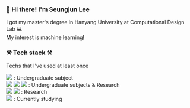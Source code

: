 ### 👋 Hi there! I'm Seungjun Lee
I got my master's degree in Hanyang University at Computational Design Lab :computer: \
My interest is machine learning!

### :hammer_and_pick: Tech stack :hammer_and_pick:
Techs that I've used at least once  

<img src="https://img.shields.io/badge/C-40AEF0?style=flat-square&logo=C&logoColor=white"/> : Undergraduate subject  
<img src="https://img.shields.io/badge/Python-3766AB?style=flat-square&logo=Python&logoColor=white"/>   <img src="https://img.shields.io/badge/MATLAB-FF3621?style=flat-square&logo=MATLAB&logoColor=white"/> <img src="https://img.shields.io/badge/Tensorflow-FF6F00?style=flat-square&logo=Tensorflow&logoColor=white"/> : Undergraduate subjects & Research  
<img src="https://img.shields.io/badge/Pytorch-EE4C2C?style=flat-square&logo=Pytorch&logoColor=white"/> <img src="https://img.shields.io/badge/Docker-2496ED?style=flat-square&logo=docker&logoColor=white"/> : Research  
<img src="https://img.shields.io/badge/Java-007396?style=flat-square&logo=Java&logoColor=white"/> : Currently studying

<!--
**seungjunlee-cdl/seungjunlee-cdl** is a ✨ _special_ ✨ repository because its `README.md` (this file) appears on your GitHub profile.
Here are some ideas to get you started:

- 🔭 I’m currently working on ...
- 🌱 I’m currently learning ...
- 👯 I’m looking to collaborate on ...
- 🤔 I’m looking for help with ...
- 💬 Ask me about ...
- 📫 How to reach me: ...
- 😄 Pronouns: ...
- ⚡ Fun fact: ...
-->
